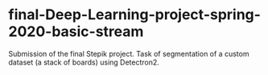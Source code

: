 # final-Deep-Learning-project-spring-2020-basic-stream
Submission of the final Stepik project. Task of segmentation of a custom dataset (a stack of boards) using Detectron2.
